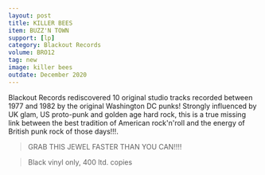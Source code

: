 ```yaml
---
layout: post
title: KILLER BEES
item: BUZZ'N TOWN
support: [lp]
category: Blackout Records
volume: BRO12
tag: new
image: killer bees
outdate: December 2020
---
```


Blackout Records rediscovered 10 original studio tracks recorded between 1977 and 1982 by the original Washington DC punks! Strongly influenced by UK glam, US proto-punk and golden age hard rock, this is a true missing link between the best tradition of American rock'n'roll and the energy of British punk rock of those days!!!. 

> GRAB THIS JEWEL FASTER THAN YOU CAN!!!!

> Black vinyl only, 400 ltd. copies
 
